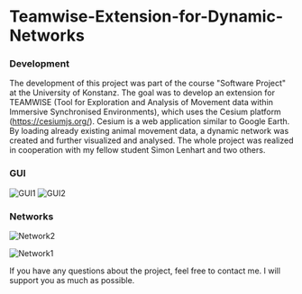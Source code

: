 # Teamwise-Extension-for-Dynamic-Networks

### Development
The development of this project was part of the course "Software Project" at the University of Konstanz. The goal was to develop an extension for TEAMWISE (Tool for Exploration and Analysis of Movement data within Immersive Synchronised Environments), which uses the Cesium platform (https://cesiumjs.org/). Cesium is a web application similar to Google Earth. By loading already existing animal movement data, a dynamic network was created and further visualized and analysed. The whole project was realized in cooperation with my fellow student Simon Lenhart and two others.

### GUI
![GUI1](https://user-images.githubusercontent.com/93225702/139027940-041ea3b8-d4dc-475b-a6d6-9302cda9f4b3.png)
![GUI2](https://user-images.githubusercontent.com/93225702/139028215-d0dd2d6d-2c6a-459f-9943-813291abb8a3.png)


### Networks

![Network2](https://user-images.githubusercontent.com/93225702/139028249-c6948117-b0c9-4b74-af58-d0a94ed00d0a.png)

![Network1](https://user-images.githubusercontent.com/93225702/139028236-2685796e-7700-434a-9469-1a35c2dce767.png)

If you have any questions about the project, feel free to contact me. I will support you as much as possible.

